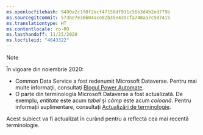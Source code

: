 ```yaml
---
ms.openlocfilehash: 9490a2c1f0f2ecf47158df931c56b3d4b2ed779b
ms.sourcegitcommit: 573be7e36604ace82b35e439cfa748aa7c587415
ms.translationtype: HT
ms.contentlocale: ro-RO
ms.lasthandoff: 11/25/2020
ms.locfileid: "4643322"
---
```

> [!NOTE]
> În vigoare din noiembrie 2020:
>
> - Common Data Service a fost redenumit Microsoft Dataverse. Pentru mai multe informaţii, consultaţi [Blogul Power Automate](https://aka.ms/PAuAppBlog).
> - O parte din terminologia Microsoft Dataverse a fost actualizată. De exemplu, *entitate* este acum *tabel* și *câmp* este acum *coloană*. Pentru informații suplimentare, consultați [Actualizări de terminologie](https://go.microsoft.com/fwlink/?linkid=2147247).
>
> Acest subiect va fi actualizat în curând pentru a reflecta cea mai recentă terminologie.
